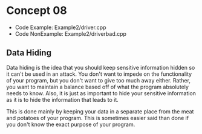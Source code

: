 # Concept 08
* Code Example: Example2/driver.cpp
* Code NonExample: Example2/driverbad.cpp

## Data Hiding
Data hiding is the idea that you should keep sensitive information hidden so it 
can't be used in an attack. You don't want to impede on the functionality of 
your program, but you don't want to give too much away either. Rather, you want 
to maintain a balance based off of what the program absolutely needs to 
know. Also, it is just as important to hide your sensitive information as it is 
to hide the information that leads to it. 

This is done mainly by keeping your data in a separate place from the meat and 
potatoes of your program. This is sometimes easier said than done if you don't 
know the exact purpose of your program. 
